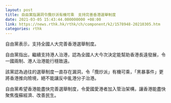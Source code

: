 ```yaml
---
layout: post
title: 自由黨指漏洞令攬炒派有機可乘　支持完善香港選舉制度
date: 2021-03-05 15:43:44.000000000 +08:00
link: https://news.rthk.hk/rthk/ch/component/k2/1578948-20210305.htm
categories: rthk
---
```


自由黨表示，支持全國人大完善香港選舉制度。

自由黨指出，繼續支持港人治港，認為全國人大今次決定能幫助香港長遠發展，令一國兩制、港人治港能行穩致遠。

該黨認為過往的選舉制度一直存在漏洞，令「攬炒派」有機可乘，「黑暴事件」更將香港推向險境，絕不能讓反中亂港分子治港。

自由黨希望香港能盡快完善選舉制度，令愛國愛港者加入管治架構，讓香港能盡快聚焦復蘇經濟、改善民生。

